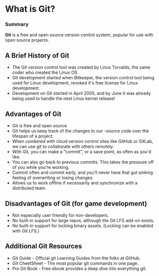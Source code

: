 # What is Git?
### Summary
**Git** is a free and open source version control system, popular for use with open source projects.

## A Brief History of Git
- The Git version control tool was created by Linus Torvalds, the same coder who created the Linux OS.
- Git development started when Bitkeeper, the version control tool being used for Linux development, revoked it's free license for Linux development.
- Development on Git started in April 2005, and by June it was already being used to handle the next Linux kernel release!

## Advantages of Git
- Git is free and open source
- Git helps us keep track of the changes to our -source code over the lifespan of a project.
- When combined with cloud version control sites like GitHub or GitLab, we can use git to collaborate with others remotely.
- With Git, you can make a "commit", or a save point, as often as you'd like.
- You can also go back to previous commits. This takes the pressure off of you while you're working.
- Commit often and commit early, and you'll never have that gut sinking feeling of overwriting or losing changes.
- Allows us to work offline if necessarily and synchronize with a distributed team.

## Disadvantages of Git (for game development)
- Not especially user friendly for non-developers.
- No built-in support for large repos, although the Git LFS add-on exists.
- No built-in support for locking binary assets. (Locking can be enabled with Git LFS.)

## Additional Git Resources

- Git Guide - Official git Learning Guides from the folks at GitHub.
- Git CheetSheet - The most popular git commands in one page.
- Pro Git Book - Free ebook provides a deep dive into everything git.

